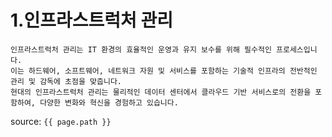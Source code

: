 # 1.인프라스트럭처 관리

```
인프라스트럭처 관리는 IT 환경의 효율적인 운영과 유지 보수를 위해 필수적인 프로세스입니다. 
이는 하드웨어, 소프트웨어, 네트워크 자원 및 서비스를 포함하는 기술적 인프라의 전반적인 관리 및 감독에 초점을 맞춥니다. 
현대의 인프라스트럭처 관리는 물리적인 데이터 센터에서 클라우드 기반 서비스로의 전환을 포함하여, 다양한 변화와 혁신을 경험하고 있습니다.
```


source: `{{ page.path }}`
